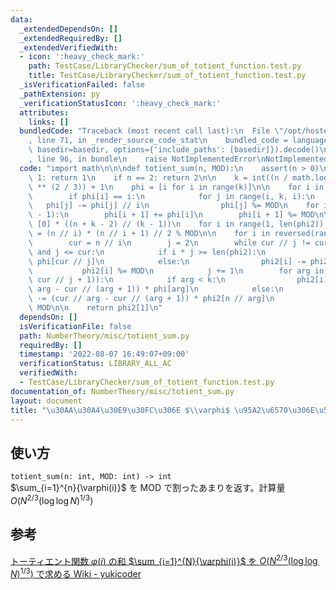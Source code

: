 ```yaml
---
data:
  _extendedDependsOn: []
  _extendedRequiredBy: []
  _extendedVerifiedWith:
  - icon: ':heavy_check_mark:'
    path: TestCase/LibraryChecker/sum_of_totient_function.test.py
    title: TestCase/LibraryChecker/sum_of_totient_function.test.py
  _isVerificationFailed: false
  _pathExtension: py
  _verificationStatusIcon: ':heavy_check_mark:'
  attributes:
    links: []
  bundledCode: "Traceback (most recent call last):\n  File \"/opt/hostedtoolcache/Python/3.10.5/x64/lib/python3.10/site-packages/onlinejudge_verify/documentation/build.py\"\
    , line 71, in _render_source_code_stat\n    bundled_code = language.bundle(stat.path,\
    \ basedir=basedir, options={'include_paths': [basedir]}).decode()\n  File \"/opt/hostedtoolcache/Python/3.10.5/x64/lib/python3.10/site-packages/onlinejudge_verify/languages/python.py\"\
    , line 96, in bundle\n    raise NotImplementedError\nNotImplementedError\n"
  code: "import math\n\n\ndef totient_sum(n, MOD):\n    assert(n > 0)\n    if n ==\
    \ 1: return 1\n    if n == 2: return 2\n\n    k = int((n / math.log2(math.log2(n)))\
    \ ** (2 / 3)) + 1\n    phi = [i for i in range(k)]\n\n    for i in range(2, k):\n\
    \        if phi[i] == i:\n            for j in range(i, k, i):\n             \
    \   phi[j] -= phi[j] // i\n                phi[j] %= MOD\n    for i in range(k\
    \ - 1):\n        phi[i + 1] += phi[i]\n        phi[i + 1] %= MOD\n\n    phi2 =\
    \ [0] * ((n + k - 2) // (k - 1))\n    for i in range(1, len(phi2)):\n        phi2[i]\
    \ = (n // i) * (n // i + 1) // 2 % MOD\n\n    for i in reversed(range(1, len(phi2))):\n\
    \        cur = n // i\n        j = 2\n        while cur // j != cur // (j + 1)\
    \ and j <= cur:\n            if i * j >= len(phi2):\n                phi2[i] -=\
    \ phi[cur // j]\n            else:\n                phi2[i] -= phi2[i * j]\n \
    \           phi2[i] %= MOD\n            j += 1\n        for arg in reversed(range(1,\
    \ cur // j + 1)):\n            if arg < k:\n                phi2[i] -= (cur //\
    \ arg - cur // (arg + 1)) * phi[arg]\n            else:\n                phi2[i]\
    \ -= (cur // arg - cur // (arg + 1)) * phi2[n // arg]\n            phi2[i] %=\
    \ MOD\n\n    return phi2[1]\n"
  dependsOn: []
  isVerificationFile: false
  path: NumberTheory/misc/totient_sum.py
  requiredBy: []
  timestamp: '2022-08-07 16:49:07+09:00'
  verificationStatus: LIBRARY_ALL_AC
  verifiedWith:
  - TestCase/LibraryChecker/sum_of_totient_function.test.py
documentation_of: NumberTheory/misc/totient_sum.py
layout: document
title: "\u30AA\u30A4\u30E9\u30FC\u306E $\\varphi$ \u95A2\u6570\u306E\u548C"
---
```


## 使い方
`totient_sum(n: int, MOD: int) -> int`  
$\sum_{i=1}^{n}{\varphi(i)}$ を $\mathrm{MOD}$ で割ったあまりを返す。計算量 $O(N^{2/3}(\log\log{N})^{1/3})$

## 参考
[トーティエント関数 $\varphi(i)$ の和 $\sum_{i=1}^{N}{\varphi(i)}$ を $O(N^{2/3}(\log\log{N})^{1/3})$ で求める Wiki - yukicoder](https://yukicoder.me/wiki/sum_totient)
